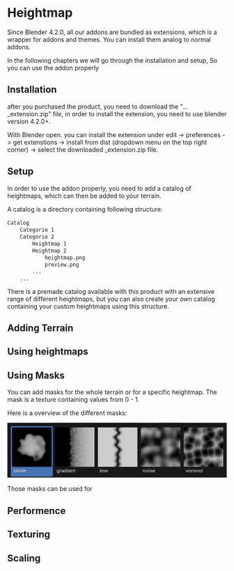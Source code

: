 # Heightmap

Since Blender 4.2.0, all our addons are bundled as extensions, which is a wrapper for addons and themes. You can install them analog to normal addons.

In the following chapters we will go through the installation and setup, So you can use the addon properly

## Installation

after you purchased the product, you need to download the "... \_extension.zip" file, in order to install the extension, you need to use blender version 4.2.0+.

With Blender open. you can install the extension under edit -> preferences -> get extenstions -> install from dist (dropdown menu on the top right corner) -> select the downloaded \_extension.zip file.

## Setup

In order to use the addon properly, you need to add a catalog of heightmaps, which can then be added to your terrain.

A catalog is a directory containing following structure:

    Catalog
        Categorie 1
        Categorie 2
            Heightmap 1
            Heightmap 2
                heightmap.png
                preview.png
            ...
        ...

There is a premade catalog available with this product with an extensive range of different heightmaps, but you can also create your own catalog containing your custom heightmaps using this structure.

## Adding Terrain

## Using heightmaps

## Using Masks

You can add masks for the whole terrain or for a specific heightmap. The mask is a texture containing values from 0 - 1.

Here is a overview of the different masks:

![Masks](heightmap/images/masks.png)

Those masks can be used for

## Performence

## Texturing

## Scaling
